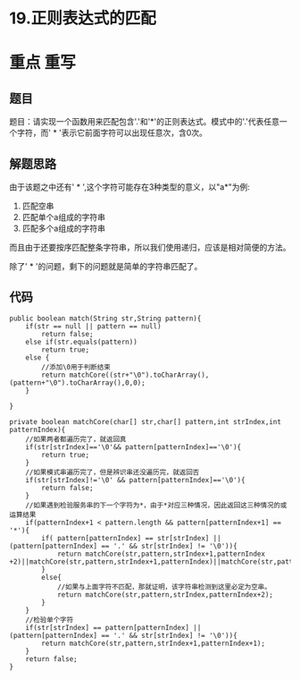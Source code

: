 # 19.正则表达式的匹配

# 重点  重写

## 题目

题目：请实现一个函数用来匹配包含'.'和'*'的正则表达式。模式中的'.'代表任意一个字符，而' * '表示它前面字符可以出现任意次，含0次。

## 解题思路

由于该题之中还有' * ',这个字符可能存在3种类型的意义，以"a*"为例:

1. 匹配空串
2. 匹配单个a组成的字符串
3. 匹配多个a组成的字符串

而且由于还要按序匹配整条字符串，所以我们使用递归，应该是相对简便的方法。

除了' * '的问题，剩下的问题就是简单的字符串匹配了。

## 代码

    public boolean match(String str,String pattern){
        if(str == null || pattern == null)
            return false;
        else if(str.equals(pattern))
        	return true;
        else {
        	//添加\0用于判断结束
            return matchCore((str+"\0").toCharArray(),(pattern+"\0").toCharArray(),0,0);
        }
            
    }

    private boolean matchCore(char[] str,char[] pattern,int strIndex,int patternIndex){
        //如果两者都遍历完了，就返回真
    	if(str[strIndex]=='\0'&& pattern[patternIndex]=='\0'){
            return true;
        }
    	//如果模式串遍历完了，但是辨识串还没遍历完，就返回否
        if(str[strIndex]!='\0' && pattern[patternIndex]=='\0'){
            return false;
        }
        //如果遇到检验服务串的下一个字符为*，由于*对应三种情况，因此返回这三种情况的或运算结果
        if(patternIndex+1 < pattern.length && pattern[patternIndex+1] == '*'){
            if( pattern[patternIndex] == str[strIndex] || (pattern[patternIndex] == '.' && str[strIndex] != '\0')){
                return matchCore(str,pattern,strIndex+1,patternIndex +2)||matchCore(str,pattern,strIndex+1,patternIndex)||matchCore(str,pattern,strIndex,patternIndex+2);
            }
            else{
            	//如果与上面字符不匹配，那就证明，该字符串检测到这里必定为空串。
                return matchCore(str,pattern,strIndex,patternIndex+2);
            }
        }
        //检验单个字符
        if(str[strIndex] == pattern[patternIndex] || (pattern[patternIndex] == '.' && str[strIndex] != '\0')){
            return matchCore(str,pattern,strIndex+1,patternIndex+1);
        }
        return false;
    }